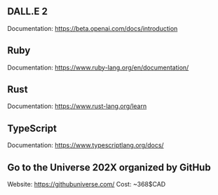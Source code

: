 ## DALL.E 2
Documentation: https://beta.openai.com/docs/introduction

## Ruby
Documentation: https://www.ruby-lang.org/en/documentation/

## Rust
Documentation: https://www.rust-lang.org/learn

## TypeScript
Documentation: https://www.typescriptlang.org/docs/

## Go to the Universe 202X organized by GitHub
Website: https://githubuniverse.com/
Cost: ~368$CAD
